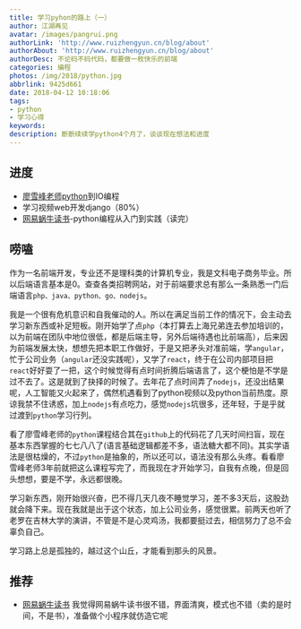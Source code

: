 ```yaml
---
title: 学习pyhon的路上（一）
author: 江湖再见
avatar: /images/pangrui.png
authorLink: 'http://www.ruizhengyun.cn/blog/about'
authorAbout: 'http://www.ruizhengyun.cn/blog/about'
authorDesc: 不论码不码代码，都要做一枚快乐的前端
categories: 编程
photos: /img/2018/python.jpg
abbrlink: 9425d661
date: 2018-04-12 10:18:06
tags: 
- python
- 学习心得
keywords: 
description: 断断续续学python4个月了，谈谈现在想法和进度
---
```

## 进度
* [廖雪峰老师python](https://www.liaoxuefeng.com/wiki/0014316089557264a6b348958f449949df42a6d3a2e542c000)到IO编程
* 学习视频web开发django（80%）
* [网易蜗牛读书](http://du.163.com/)-python编程从入门到实践（读完）

## 唠嗑
作为一名前端开发，专业还不是理科类的计算机专业，我是文科电子商务毕业。所以后端语言基本是0。查查各类招聘网站，对于前端要求总有那么一条熟悉一门后端语言`php、java、python、go、nodejs`。

我是一个很有危机意识和自我催动的人。所以在满足当前工作的情况下，会主动去学习新东西或补足短板。刚开始学了点`php`（本打算去上海兄弟连去参加培训的，以为前端在团队中地位很低，都是后端主导，另外后端待遇也比前端高），后来因为前端发展太快，想想先把本职工作做好，于是又把矛头对准前端，学`angular`，忙于公司业务（`angular`还没实践呢），又学了`react`，终于在公司内部项目把`react`好好耍了一把，这个时候觉得有点时间折腾后端语言了，这个梗怕是不学是过不去了。这是就到了抉择的时候了。去年花了点时间弄了`nodejs`，还没出结果呢，人工智能又火起来了，偶然机遇看到了python视频以及python当前热度。原谅我禁不住诱惑，加上`nodejs`有点吃力，感觉`nodejs`坑很多，还年轻，于是乎就过渡到`python`学习行列。

看了廖雪峰老师的`python`课程结合其在`github`上的代码花了几天时间扫盲，现在基本东西掌握的七七八八了(语言基础逻辑都差不多，语法糖大都不同)。其实学语法是很枯燥的，不过`python`是抽象的，所以还可以，语法没有那么头疼。看看廖雪峰老师3年前就把这么课程写完了，而我现在才开始学习，自我有点晚，但是回头想想，要是不学，永远都很晚。

学习新东西，刚开始很兴奋，巴不得几天几夜不睡觉学习，差不多3天后，这股劲就会降下来。现在我就是出于这个状态，加上公司业务，感觉很累。前两天也听了老罗在吉林大学的演讲，不管是不是心灵鸡汤，我都要挺过去，相信努力了总不会辜负自己。

学习路上总是孤独的，越过这个山丘，才能看到那头的风景。

## 推荐
* [网易蜗牛读书](http://du.163.com/)
我觉得网易蜗牛读书很不错，界面清爽，模式也不错（卖的是时间，不是书），准备做个小程序就仿造它呢